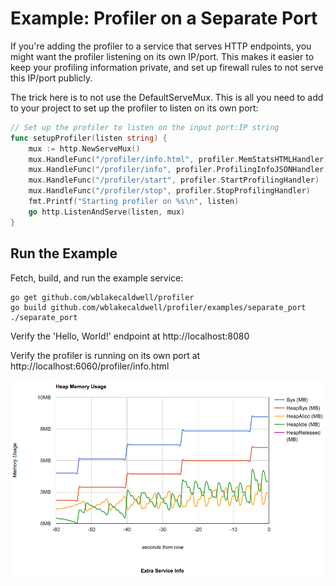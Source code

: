 Example: Profiler on a Separate Port
====================================

If you're adding the profiler to a service that serves HTTP endpoints, you might
want the profiler listening on its own IP/port. This makes it easier to keep
your profiling information private, and set up firewall rules to not serve this
IP/port publicly.

The trick here is to not use the DefaultServeMux. This is all you need to add to 
your project to set up the profiler to listen on its own port:

```go
// Set up the profiler to listen on the input port:IP string
func setupProfiler(listen string) {
	mux := http.NewServeMux()
	mux.HandleFunc("/profiler/info.html", profiler.MemStatsHTMLHandler)
	mux.HandleFunc("/profiler/info", profiler.ProfilingInfoJSONHandler)
	mux.HandleFunc("/profiler/start", profiler.StartProfilingHandler)
	mux.HandleFunc("/profiler/stop", profiler.StopProfilingHandler)
	fmt.Printf("Starting profiler on %s\n", listen)
	go http.ListenAndServe(listen, mux)
}
```


Run the Example
---------------

Fetch, build, and run the example service:

```shell
go get github.com/wblakecaldwell/profiler
go build github.com/wblakecaldwell/profiler/examples/separate_port
./separate_port
```

Verify the 'Hello, World!' endpoint at http://localhost:8080

Verify the profiler is running on its own port at http://localhost:6060/profiler/info.html

![Screenshot](screenshot.png)
